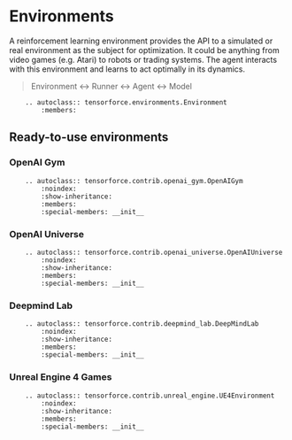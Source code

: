 Environments
============

A reinforcement learning environment provides the API to a simulated or real
environment as the subject for optimization. It could be anything from
video games (e.g. Atari) to robots or trading systems. The agent interacts
with this environment and learns to act optimally in its dynamics.

> Environment <-> Runner <-> Agent <-> Model

```eval_rst
    .. autoclass:: tensorforce.environments.Environment
        :members:
```


Ready-to-use environments
-------------------------

### OpenAI Gym

```eval_rst
    .. autoclass:: tensorforce.contrib.openai_gym.OpenAIGym
        :noindex:
        :show-inheritance:
        :members:
        :special-members: __init__
```

### OpenAI Universe

```eval_rst
    .. autoclass:: tensorforce.contrib.openai_universe.OpenAIUniverse
        :noindex:
        :show-inheritance:
        :members:
        :special-members: __init__
```

### Deepmind Lab

```eval_rst
    .. autoclass:: tensorforce.contrib.deepmind_lab.DeepMindLab
        :noindex:
        :show-inheritance:
        :members:
        :special-members: __init__
```

### Unreal Engine 4 Games

```eval_rst
    .. autoclass:: tensorforce.contrib.unreal_engine.UE4Environment
        :noindex:
        :show-inheritance:
        :members:
        :special-members: __init__
```
